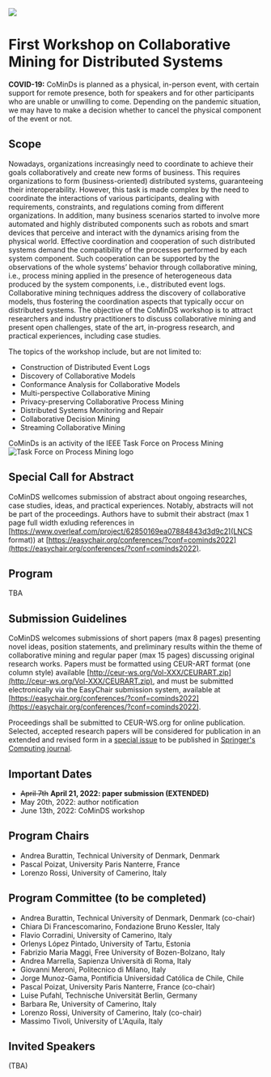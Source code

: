 [![](https://www.discotec.org/2022/discotec2022-banner.jpeg)](https://www.discotec.org/2022/)

# First Workshop on Collaborative Mining for Distributed Systems


**COVID-19:** CoMinDs is planned as a physical, in-person event, with certain support for remote presence, both for speakers and for other participants who are unable or unwilling to come. Depending on the 
pandemic situation, we may have to make a decision whether to cancel the physical component of the event or not.


## Scope 

Nowadays, organizations increasingly need to coordinate to achieve their goals collaboratively and create new forms of business. This requires organizations to form (business-oriented) distributed systems, guaranteeing their interoperability. However, this task is made complex by the need to coordinate the interactions of various participants, dealing with requirements, constraints, and regulations coming from different organizations. In addition, many business scenarios started to involve more automated and highly distributed components such as robots and smart devices that perceive and interact with the dynamics arising from the physical world. 
Effective coordination and cooperation of such distributed systems demand the compatibility of the processes performed by each system component. Such cooperation can be supported by the observations of the whole systems’ behavior through collaborative mining, i.e., process mining applied in the presence of heterogeneous data produced by the system components, i.e., distributed event logs. Collaborative mining techniques address the discovery of collaborative models, thus fostering the coordination aspects that typically occur on distributed systems.
The objective of the CoMinDS workshop is to attract researchers and industry practitioners to discuss collaborative mining and present open challenges, state of the art, in-progress research, and practical experiences, including case studies. 

The topics of the workshop include, but are not limited to:
* Construction of Distributed Event Logs
* Discovery of Collaborative Models
* Conformance Analysis for Collaborative Models
* Multi-perspective Collaborative Mining
* Privacy-preserving Collaborative Process Mining
* Distributed Systems Monitoring and Repair
* Collaborative Decision Mining 
* Streaming Collaborative Mining

CoMinDs is an activity of the IEEE Task Force on Process Mining
![Task Force on Process Mining logo](https://www.tf-pm.org/pics/logo.jpg)

## Special Call for Abstract
CoMinDS wellcomes submission of abstract about ongoing researches, case studies, ideas, and practical experiences. Notably, abstracts will not be part of the proceedings. Authors have to submit their abstract (max 1 page full width exluding references in [https://www.overleaf.com/project/62850169ea07884843d3d9c2](LNCS format)) at [https://easychair.org/conferences/?conf=cominds2022](https://easychair.org/conferences/?conf=cominds2022). 


## Program
TBA

## Submission Guidelines
CoMinDS welcomes submissions of short papers (max 8 pages) presenting novel ideas, position statements, and preliminary results within the theme of collaborative mining and regular paper (max 15 pages) discussing original research works. 
Papers must be formatted using CEUR-ART format (one column style) available [http://ceur-ws.org/Vol-XXX/CEURART.zip](http://ceur-ws.org/Vol-XXX/CEURART.zip), and must be submitted electronically via the EasyChair submission system, available at [https://easychair.org/conferences/?conf=cominds2022](https://easychair.org/conferences/?conf=cominds2022).

Proceedings shall be submitted to CEUR-WS.org for online publication. Selected, accepted research papers will be considered for publication in an extended and revised form in a  [special issue](https://www.springer.com/journal/607/updates/20210362) to be published in [Springer's Computing journal](https://www.springer.com/journal/607/).

## Important Dates
-   ~~April 7th~~ **April 21, 2022: paper submission (EXTENDED)**
-   May 20th, 2022: author notification 
-   June 13th, 2022: CoMinDS workshop

## Program Chairs

- Andrea Burattin, Technical University of Denmark, Denmark
- Pascal Poizat, University Paris Nanterre, France
- Lorenzo Rossi, University of Camerino, Italy

## Program Committee (to be completed)

- Andrea Burattin, Technical University of Denmark, Denmark (co-chair)
- Chiara Di Francescomarino, Fondazione Bruno Kessler, Italy
- Flavio Corradini, University of Camerino, Italy  
- Orlenys López Pintado, University of Tartu, Estonia
- Fabrizio Maria Maggi, Free University of Bozen-Bolzano, Italy
- Andrea Marrella, Sapienza Università di Roma, Italy
- Giovanni Meroni, Politecnico di Milano, Italy
- Jorge Munoz-Gama, Pontificia Universidad Católica de Chile, Chile 
- Pascal Poizat, University Paris Nanterre, France (co-chair)
- Luise Pufahl, Technische Universität Berlin, Germany
- Barbara Re, University of Camerino, Italy
- Lorenzo Rossi, University of Camerino, Italy (co-chair)
- Massimo Tivoli, University of L'Aquila, Italy


## Invited Speakers
(TBA)


